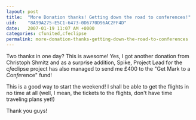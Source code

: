 ```yaml
---
layout: post
title:  "More Donation thanks! Getting down the road to conferences!"
uid:	"8A99A275-E5C1-6473-0D6770D96AC2FF4D"
date:   2007-01-19 11:07 AM +0000
categories: cfunited,cfeclipse
permalink: more-donation-thanks-getting-down-the-road-to-conferences
---
```

Two thank<em>s</em> in <em>o</em>ne day? This is awesome! Yes, I got another donation from Christoph Shmitz and as a s<em>u</em>rp<em>r</em>ise addition, Spike, Proje<em>c</em>t L<em>e</em>ad f<em>o</em>r the c<em>f</em>eclipse project has also managed to send me &pound;400 to the "Get Mark to a <em>C</em>on<em>fe</em>rence" fund!

This is a good way to start the weekend! I shall be able to get the flights in no time at all (well, I mean, the tickets to the flights, don't have time traveling plans yet!)

Thank you guys!